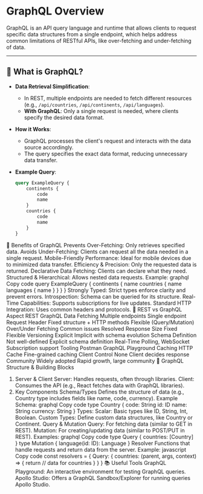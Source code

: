 # GraphQL Overview

GraphQL is an API query language and runtime that allows clients to request specific data structures from a single endpoint, which helps address common limitations of RESTful APIs, like over-fetching and under-fetching of data.

---

## 📌 What is GraphQL?

- **Data Retrieval Simplification**:
  - In REST, multiple endpoints are needed to fetch different resources (e.g., `/api/countries`, `/api/continents`, `/api/languages`).
  - **With GraphQL**: Only a single request is needed, where clients specify the desired data format.

- **How it Works**:
  - GraphQL processes the client's request and interacts with the data source accordingly.
  - The query specifies the exact data format, reducing unnecessary data transfer.

- **Example Query**:
  ```graphql
  query ExampleQuery {
      continents {
          code
          name
      }
      countries {
          code
          name
      }
  }
🌟 Benefits of GraphQL
Prevents Over-Fetching: Only retrieves specified data.
Avoids Under-Fetching: Clients can request all the data needed in a single request.
Mobile-Friendly Performance: Ideal for mobile devices due to minimized data transfer.
Efficiency & Precision: Only the requested data is returned.
Declarative Data Fetching: Clients can declare what they need.
Structured & Hierarchical:
Allows nested data requests.
Example:
graphql
Copy code
query ExampleQuery {
    continents {
        name
        countries {
            name
            languages {
                name
            }
        }
    }
}
Strongly Typed: Strict types enforce clarity and prevent errors.
Introspection: Schema can be queried for its structure.
Real-Time Capabilities: Supports subscriptions for live updates.
Standard HTTP Integration: Uses common headers and protocols.
🔄 REST vs GraphQL
Aspect	REST	GraphQL
Data Fetching	Multiple endpoints	Single endpoint
Request Header	Fixed structure + HTTP methods	Flexible (Query/Mutation)
Over/Under Fetching	Common issues	Resolved
Response Size	Fixed	Flexible
Versioning	Explicit	Implicit with schema evolution
Schema Definition	Not well-defined	Explicit schema definition
Real-Time	Polling, WebSocket	Subscription support
Tooling	Postman	GraphQL Playground
Caching	HTTP Cache	Fine-grained caching
Client Control	None	Client decides response
Community	Widely adopted	Rapid growth, large community
🔧 GraphQL Structure & Building Blocks
1. Server & Client
Server: Handles requests, often through libraries.
Client: Consumes the API (e.g., React fetches data with GraphQL libraries).
2. Key Components
Schema/Types
Defines the structure of data (e.g., Country type includes fields like name, code, currency).
Example Schema:
graphql
Copy code
type Country {
    code: String
    id: ID
    name: String
    currency: String
}
Types:
Scalar: Basic types like ID, String, Int, Boolean.
Custom Types: Define custom data structures, like Country or Continent.
Query & Mutation
Query: For fetching data (similar to GET in REST).
Mutation: For creating/updating data (similar to POST/PUT in REST).
Examples:
graphql
Copy code
type Query {
    countries: [Country]
}
type Mutation {
    language(id: ID): Language
}
Resolver
Functions that handle requests and return data from the server.
Example:
javascript
Copy code
const resolvers = {
    Query: {
        countries: (parent, args, context) => {
            return // data for countries
        }
    }
}
📚 Useful Tools
GraphQL Playground: An interactive environment for testing GraphQL queries.
Apollo Studio: Offers a GraphQL Sandbox/Explorer for running queries Apollo Studio.